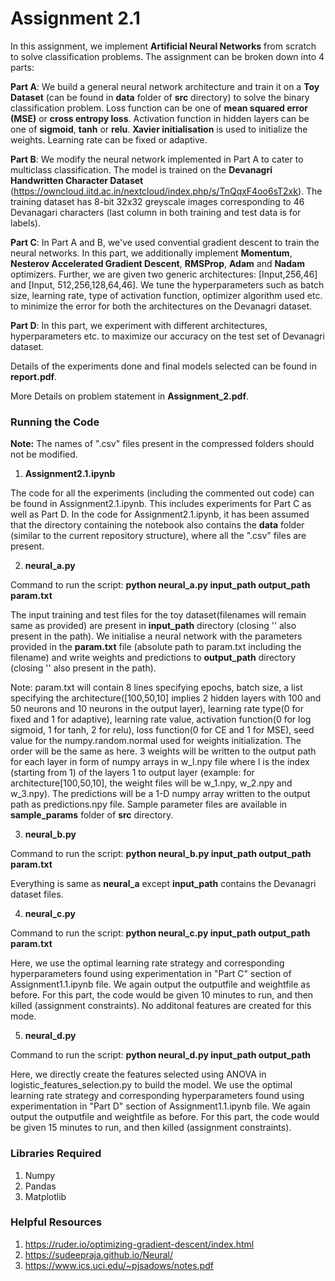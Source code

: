 # Assignment 2.1

In this assignment, we implement **Artificial Neural Networks** from scratch to solve classification problems. The assignment can be broken down into 4 parts:

**Part A**: We build a general neural network architecture and train it on a **Toy Dataset** (can be found in **data** folder of **src** directory) to solve the binary classification problem. Loss function can be one of **mean squared error (MSE)** or **cross entropy loss**. Activation function in hidden layers can be one of **sigmoid**, **tanh** or **relu**. **Xavier initialisation** is used to initialize the weights. Learning rate can be fixed or adaptive.

**Part B**: We modify the neural network implemented in Part A to cater to multiclass classification. The model is trained on the **Devanagri Handwritten Character Dataset** (https://owncloud.iitd.ac.in/nextcloud/index.php/s/TnQqxF4oo6sT2xk). The training dataset has 8-bit 32x32 greyscale images corresponding to 46
Devanagari characters (last column in both training and test data is for labels). 

**Part C**: In Part A and B, we've used convential gradient descent to train the neural networks. In this part, we additionally implement **Momentum**, **Nesterov Accelerated Gradient Descent**, **RMSProp**, **Adam** and **Nadam** optimizers. Further, we are given two generic architectures: \[Input,256,46]  and \[Input, 512,256,128,64,46]. We tune the hyperparameters such as batch size, learning rate, type of activation function, optimizer algorithm used etc. to minimize the error for both the architectures on the Devanagri dataset. 

**Part D**: In this part, we experiment with different architectures, hyperparameters etc. to maximize our accuracy on the test set of Devanagri dataset.

Details of the experiments done and final models selected can be found in **report.pdf**.

More Details on problem statement in **Assignment_2.pdf**.

### Running the Code

**Note:** The names of ".csv" files present in the compressed folders should not be modified.

1. **Assignment2.1.ipynb**

The code for all the experiments (including the commented out code) can be found in Assignment2.1.ipynb. This includes experiments for Part C as well as Part D. In the code for Assignment2.1.ipynb, it has been assumed that the directory containing the notebook also contains the **data** folder (similar to the current repository structure), where all the ".csv" files are present. 


2. **neural_a.py**

Command to run the script: **python neural_a.py input_path output_path param.txt**

The input training and test files for the toy dataset(filenames will remain same as provided) are present in **input_path** directory (closing '\' also present in the path). We initialise a neural network with the parameters provided in the **param.txt** file (absolute path to param.txt including the filename) and write weights and predictions to **output_path** directory (closing '\' also present in the path).

Note: param.txt will contain 8 lines specifying epochs, batch size, a list specifying the architecture([100,50,10] implies 2 hidden layers with 100 and 50 neurons and 10 neurons in the output layer), learning rate type(0 for fixed and 1 for adaptive), learning rate value, activation function(0 for log sigmoid, 1 for tanh, 2 for relu), loss function(0 for CE and 1 for MSE), seed value for the numpy.random.normal used for weights initialization. The order will be the same as here. 3 weights will be written to the output path for each layer in form of numpy arrays in w_l.npy file where l is the index (starting from 1) of the layers 1 to output layer (example: for architecture[100,50,10], the weight files will be w_1.npy, w_2.npy and w_3.npy). The predictions will be a 1-D numpy array written to the output path as predictions.npy file. Sample parameter files are available in **sample_params** folder of **src** directory.


3. **neural_b.py**

Command to run the script: **python neural_b.py input_path output_path param.txt**

Everything is same as **neural_a** except **input_path** contains the Devanagri dataset files.


4) **neural_c.py**

Command to run the script: **python neural_c.py input_path output_path param.txt**

Here, we use the optimal learning rate strategy and corresponding hyperparameters found using experimentation in "Part C" section of Assignment1.1.ipynb file. We again output the outputfile and weightfile as before. For this part, the code would be given 10 minutes to run, and then killed (assignment constraints). No additonal features are created for this mode.


5) **neural_d.py**

Command to run the script: **python neural_d.py input_path output_path**




Here, we directly create the features selected using ANOVA in logistic_features_selection.py to build the model. We use the optimal learning rate strategy and corresponding hyperparameters found using experimentation in "Part D" section of Assignment1.1.ipynb file. We again output the outputfile and weightfile as before. For this part, the code would be given 15 minutes to run, and then killed (assignment constraints). 

### Libraries Required

1. Numpy
2. Pandas
3. Matplotlib



### Helpful Resources 

1. https://ruder.io/optimizing-gradient-descent/index.html
2. https://sudeepraja.github.io/Neural/
3. https://www.ics.uci.edu/~pjsadows/notes.pdf


